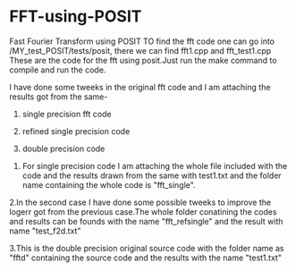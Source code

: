 # FFT-using-POSIT
Fast Fourier Transform using POSIT
TO find the fft code one can go into /MY_test_POSIT/tests/posit, there we can find fft1.cpp and fft_test1.cpp
These are the code for the fft using posit.Just run the make command to compile and run the code.


 I have done some tweeks in the original fft code and I am attaching the results got from the same-
 
 
1) single precision fft code  


2) refined single precision code


3) double precision code



1. For single precision code I am attaching the whole file included with the code and the results drawn from the same with test1.txt and the folder name containing the whole code is "fft_single".


2.In the second case I have done some possible tweeks to improve the logerr got from the previous case.The whole folder conatining the codes and results can be founds with the name "fft_refsingle" and the result with name "test_f2d.txt" 


3.This is the double precision original source code with the folder name as "fftd" containing the source code and the results with the name "test1.txt" 

